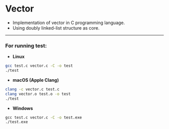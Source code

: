 # Vector 
- Implementation of vector in C programming language.
- Using doubly linked-list structure as core.


---
### For running test:
  - **Linux**
  ```bash
  gcc test.c vector.c -C -o test
  ./test
  ```
  - **macOS (Apple Clang)**
  ```bash
  clang -c vector.c test.c
  clang vector.o test.o -o test
  ./test
  ```

  - **Windows**
  ```cmd
  gcc test.c vector.c -C -o test.exe
  ./test.exe
  ```
